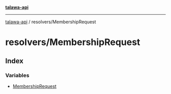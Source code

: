 [**talawa-api**](../../README.md)

***

[talawa-api](../../modules.md) / resolvers/MembershipRequest

# resolvers/MembershipRequest

## Index

### Variables

- [MembershipRequest](variables/MembershipRequest.md)
